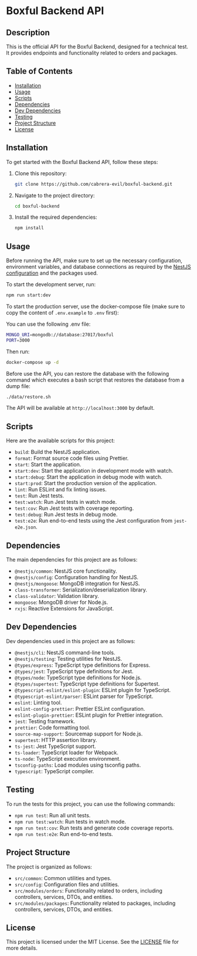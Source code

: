 # Boxful Backend API

## Description

This is the official API for the Boxful Backend, designed for a technical test. It provides endpoints and functionality related to orders and packages.

## Table of Contents

- [Installation](#installation)
- [Usage](#usage)
- [Scripts](#scripts)
- [Dependencies](#dependencies)
- [Dev Dependencies](#dev-dependencies)
- [Testing](#testing)
- [Project Structure](#project-structure)
- [License](#license)

## Installation

To get started with the Boxful Backend API, follow these steps:

1. Clone this repository:

   ```bash
   git clone https://github.com/cabrera-evil/boxful-backend.git
   ```

2. Navigate to the project directory:

   ```bash
   cd boxful-backend
   ```

3. Install the required dependencies:

   ```bash
   npm install
   ```

## Usage

Before running the API, make sure to set up the necessary configuration, environment variables, and database connections as required by the [NestJS configuration](https://docs.nestjs.com/techniques/configuration) and the packages used.

To start the development server, run:

```bash
npm run start:dev
```

To start the production server, use the docker-compose file (make sure to copy the content of `.env.example` to `.env` first):

You can use the following .env file:

```bash
MONGO_URI=mongodb://database:27017/boxful
PORT=3000
```
Then run:

```bash
docker-compose up -d
```

Before use the API, you can restore the database with the following command which executes a bash script that restores the database from a dump file:

```bash
./data/restore.sh
```

The API will be available at `http://localhost:3000` by default.

## Scripts

Here are the available scripts for this project:

- `build`: Build the NestJS application.
- `format`: Format source code files using Prettier.
- `start`: Start the application.
- `start:dev`: Start the application in development mode with watch.
- `start:debug`: Start the application in debug mode with watch.
- `start:prod`: Start the production version of the application.
- `lint`: Run ESLint and fix linting issues.
- `test`: Run Jest tests.
- `test:watch`: Run Jest tests in watch mode.
- `test:cov`: Run Jest tests with coverage reporting.
- `test:debug`: Run Jest tests in debug mode.
- `test:e2e`: Run end-to-end tests using the Jest configuration from `jest-e2e.json`.

## Dependencies

The main dependencies for this project are as follows:

- `@nestjs/common`: NestJS core functionality.
- `@nestjs/config`: Configuration handling for NestJS.
- `@nestjs/mongoose`: MongoDB integration for NestJS.
- `class-transformer`: Serialization/deserialization library.
- `class-validator`: Validation library.
- `mongoose`: MongoDB driver for Node.js.
- `rxjs`: Reactive Extensions for JavaScript.

## Dev Dependencies

Dev dependencies used in this project are as follows:

- `@nestjs/cli`: NestJS command-line tools.
- `@nestjs/testing`: Testing utilities for NestJS.
- `@types/express`: TypeScript type definitions for Express.
- `@types/jest`: TypeScript type definitions for Jest.
- `@types/node`: TypeScript type definitions for Node.js.
- `@types/supertest`: TypeScript type definitions for Supertest.
- `@typescript-eslint/eslint-plugin`: ESLint plugin for TypeScript.
- `@typescript-eslint/parser`: ESLint parser for TypeScript.
- `eslint`: Linting tool.
- `eslint-config-prettier`: Prettier ESLint configuration.
- `eslint-plugin-prettier`: ESLint plugin for Prettier integration.
- `jest`: Testing framework.
- `prettier`: Code formatting tool.
- `source-map-support`: Sourcemap support for Node.js.
- `supertest`: HTTP assertion library.
- `ts-jest`: Jest TypeScript support.
- `ts-loader`: TypeScript loader for Webpack.
- `ts-node`: TypeScript execution environment.
- `tsconfig-paths`: Load modules using tsconfig paths.
- `typescript`: TypeScript compiler.

## Testing

To run the tests for this project, you can use the following commands:

- `npm run test`: Run all unit tests.
- `npm run test:watch`: Run tests in watch mode.
- `npm run test:cov`: Run tests and generate code coverage reports.
- `npm run test:e2e`: Run end-to-end tests.

## Project Structure

The project is organized as follows:

- `src/common`: Common utilities and types.
- `src/config`: Configuration files and utilities.
- `src/modules/orders`: Functionality related to orders, including controllers, services, DTOs, and entities.
- `src/modules/packages`: Functionality related to packages, including controllers, services, DTOs, and entities.

## License

This project is licensed under the MIT License. See the [LICENSE](LICENSE) file for more details.